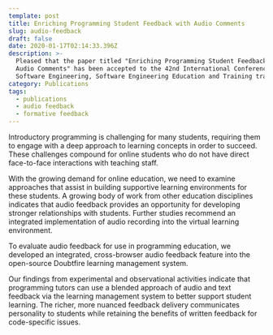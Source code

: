 ```yaml
---
template: post
title: Enriching Programming Student Feedback with Audio Comments
slug: audio-feedback
draft: false
date: 2020-01-17T02:14:33.396Z
description: >-
  Pleased that the paper titled "Enriching Programming Student Feedback with
  Audio Comments" has been accepted to the 42nd International Conference on
  Software Engineering, Software Engineering Education and Training track.
category: Publications
tags:
  - publications
  - audio feedback
  - formative feedback
---
```

Introductory programming is challenging for many students, requiring them to engage with a deep approach to learning concepts in order to succeed. These challenges compound for online students who do not have direct face-to-face interactions with teaching staff.

With the growing demand for online education, we need to examine approaches that assist in building supportive learning environments for these students. A growing body of work from other education disciplines indicates that audio feedback provides an opportunity for developing stronger relationships with students. Further studies recommend an integrated implementation of audio recording into the virtual learning environment.

To evaluate audio feedback for use in programming education, we developed an integrated, cross-browser audio feedback feature into the open-source Doubtfire learning management system.

Our findings from experimental and observational activities indicate that programming tutors can use a blended approach of audio and text feedback via the learning management system to better support student learning. The richer, more nuanced feedback delivery communicates personality to students while retaining the benefits of written feedback for code-specific issues.
